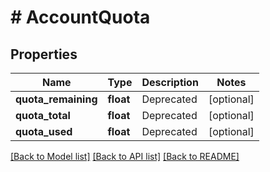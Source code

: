 # # AccountQuota

## Properties

Name | Type | Description | Notes
------------ | ------------- | ------------- | -------------
**quota_remaining** | **float** | Deprecated | [optional]
**quota_total** | **float** | Deprecated | [optional]
**quota_used** | **float** | Deprecated | [optional]

[[Back to Model list]](../../README.md#models) [[Back to API list]](../../README.md#endpoints) [[Back to README]](../../README.md)
